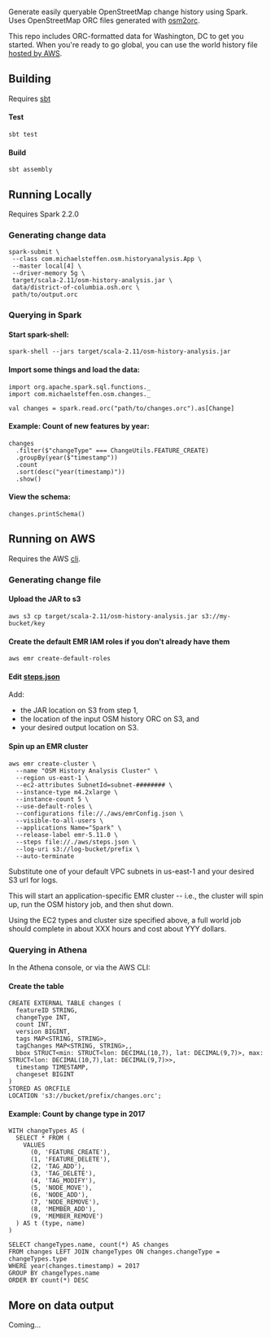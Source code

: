 Generate easily queryable OpenStreetMap change history using Spark. Uses OpenStreetMap ORC files generated with [osm2orc](https://github.com/mojodna/osm2orc).

This repo includes ORC-formatted data for Washington, DC to get you started. When you're ready to go global, you can use the world history file [hosted by AWS](https://aws.amazon.com/public-datasets/osm/).

## Building

Requires [sbt](https://www.scala-sbt.org/)

#### Test
```
sbt test
```

#### Build
```
sbt assembly
```

## Running Locally

Requires Spark 2.2.0

### Generating change data
```
spark-submit \
 --class com.michaelsteffen.osm.historyanalysis.App \
 --master local[4] \
 --driver-memory 5g \
 target/scala-2.11/osm-history-analysis.jar \
 data/district-of-columbia.osh.orc \
 path/to/output.orc
```

### Querying in Spark

#### Start spark-shell:
```
spark-shell --jars target/scala-2.11/osm-history-analysis.jar
```

#### Import some things and load the data:
```
import org.apache.spark.sql.functions._
import com.michaelsteffen.osm.changes._

val changes = spark.read.orc("path/to/changes.orc").as[Change]
```

#### Example: Count of new features by year:
```
changes
  .filter($"changeType" === ChangeUtils.FEATURE_CREATE)
  .groupBy(year($"timestamp"))
  .count
  .sort(desc("year(timestamp)"))
  .show()
```

#### View the schema:
```
changes.printSchema()
```

## Running on AWS

Requires the AWS [cli](https://aws.amazon.com/cli/).

### Generating change file

#### Upload the JAR to s3
```
aws s3 cp target/scala-2.11/osm-history-analysis.jar s3://my-bucket/key
```

#### Create the default EMR IAM roles if you don't already have them
```
aws emr create-default-roles
```

#### Edit [steps.json](aws/steps.json)
Add:
- the JAR location on S3 from step 1, 
- the location of the input OSM history ORC on S3, and 
- your desired output location on S3.

#### Spin up an EMR cluster
```
aws emr create-cluster \
  --name "OSM History Analysis Cluster" \
  --region us-east-1 \
  --ec2-attributes SubnetId=subnet-######## \
  --instance-type m4.2xlarge \
  --instance-count 5 \
  --use-default-roles \
  --configurations file://./aws/emrConfig.json \
  --visible-to-all-users \ 
  --applications Name="Spark" \
  --release-label emr-5.11.0 \
  --steps file://./aws/steps.json \
  --log-uri s3://log-bucket/prefix \
  --auto-terminate
```

Substitute one of your default VPC subnets in us-east-1 and your desired S3 url for logs.

This will start an application-specific EMR cluster -- i.e., the cluster will spin up, run the OSM history job, and then shut down. 

Using the EC2 types and cluster size specified above, a full world job should complete in about XXX hours and cost about YYY dollars.

### Querying in Athena

In the Athena console, or via the AWS CLI:

#### Create the table
```
CREATE EXTERNAL TABLE changes (
  featureID STRING,
  changeType INT,
  count INT,
  version BIGINT,
  tags MAP<STRING, STRING>,
  tagChanges MAP<STRING, STRING>,,
  bbox STRUCT<min: STRUCT<lon: DECIMAL(10,7), lat: DECIMAL(9,7)>, max: STRUCT<lon: DECIMAL(10,7),lat: DECIMAL(9,7)>>,
  timestamp TIMESTAMP, 
  changeset BIGINT
)
STORED AS ORCFILE
LOCATION 's3://bucket/prefix/changes.orc';
```

#### Example: Count by change type in 2017
```
WITH changeTypes AS (
  SELECT * FROM (
    VALUES
      (0, 'FEATURE_CREATE'),
      (1, 'FEATURE_DELETE'),
      (2, 'TAG_ADD'),
      (3, 'TAG_DELETE'),
      (4, 'TAG_MODIFY'),
      (5, 'NODE_MOVE'),
      (6, 'NODE_ADD'),
      (7, 'NODE_REMOVE'),
      (8, 'MEMBER_ADD'),
      (9, 'MEMBER_REMOVE')
  ) AS t (type, name) 
)

SELECT changeTypes.name, count(*) AS changes
FROM changes LEFT JOIN changeTypes ON changes.changeType = changeTypes.type
WHERE year(changes.timestamp) = 2017
GROUP BY changeTypes.name
ORDER BY count(*) DESC
```

## More on data output 

Coming...

